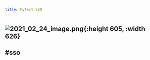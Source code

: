 ```yaml
---
title: Mytest SSO
---
```


## ![2021_02_24_image.png](https://cdn.logseq.com/%2F2ced21d5-4613-4500-9c50-ea987679aac5682adb77-559d-45a1-b39f-78b90b706af32021_02_24_image.png?Expires=4767801053&Signature=NmWwuGOk3axCPcyEoElhgIoSx8FG1FFZzFS6MBU3vJF2o~1iH8cwpZDIjcTOGBRzkx83qsImDDFI7YZjrtvsL1QamTMZ9ODFbSn6NM9shiF~1C~p955czTyYAcglmmJSftgIPmrWgWra7PnOQL4~fIEa-suKtKk5X9YF1vc1qXnuHv1NWPCaVwGCNmtJzPDtVNVTHQFZmDEV9GhGxtYbHEuM0t5gNT7m4Ojx0J38zyTPxAML1lOvLm1INMe~nv2-r~Ihx3fTi2g~q2Y1E5xfRT~Ab6VEeil1EpkctG0Up168Po24CWV5p2PqOrNAufnEEcR~9UvRFOxxZlfV36F0qA__&Key-Pair-Id=APKAJE5CCD6X7MP6PTEA){:height 605, :width 626}
## #sso
##
